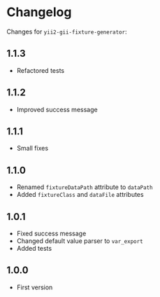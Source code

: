 # Changelog

Changes for `yii2-gii-fixture-generator`:

## 1.1.3

- Refactored tests

## 1.1.2

- Improved success message

## 1.1.1

- Small fixes

## 1.1.0

- Renamed `fixtureDataPath` attribute to `dataPath`
- Added `fixtureClass` and `dataFile` attributes

## 1.0.1

- Fixed success message
- Changed default value parser to `var_export`
- Added tests

## 1.0.0

- First version